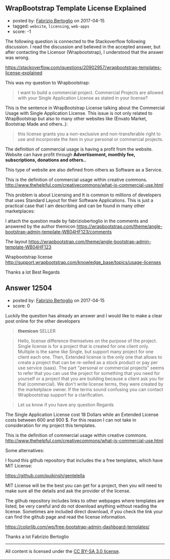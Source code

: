 ## WrapBootstrap Template License Explained

- posted by: [Fabrizio Bertoglio](https://stackexchange.com/users/9849224/fabrizio-bertoglio) on 2017-04-15
- tagged: `website`, `licensing`, `web-apps`
- score: -1

The following question is connected to the Stackoverflow following discussion. I read the discussion and believed in the accepted answer, but after contacting the Licensor (Wrapbootstrap), I understood that the answer was wrong.

https://stackoverflow.com/questions/20902957/wrapbootstrap-templates-license-explained

This was my question to Wrapbootstrap:

>I want to build a commercial project. Commercial Projects are allowed with your Single Application License as stated in your license? 

This is the sentence in WrapBootstrap License talking about the Commercial Usage with Single Application License. This issue is not only related to WrapBootstrap but also to many other websites like (Envato Market, Bootstrap Made and others..):

>this license grants you a non-exclusive and non-transferable right to use and incorporate the item in your personal or commercial projects.

The definition of commercial usage is having a profit from the website. Website can have profit through **Advertisement, monthly fee, subscriptions, donations and others..**

This type of website are also defined from others as Software as a Service.

This is the definition of commercial usage within creative commons.
http://www.thehelpful.com/creativecommons/what-is-commercial-use.html

This problem is about Licensing and It is common to millions of developers that uses Standard Layout for their Software Applications. This is just a practical case that I am describing and can be found in many other marketplaces:

I attach the question made by fabriziobertoglio in the comments and answered by the author themicon
https://wrapbootstrap.com/theme/angle-bootstrap-admin-template-WB04HF123/comments

The layout
https://wrapbootstrap.com/theme/angle-bootstrap-admin-template-WB04HF123

Wrapbootstrap license
http://support.wrapbootstrap.com/knowledge_base/topics/usage-licenses

Thanks a lot
Best Regards 


## Answer 12504

- posted by: [Fabrizio Bertoglio](https://stackexchange.com/users/9849224/fabrizio-bertoglio) on 2017-04-15
- score: 0

Luckily the question has already an answer and I would like to make a clear post online for the other developers

>**themicon** SELLER

>Hello, license difference themselves on the purpose of the project. Single license is for a project that is created for one client only. Multiple is the same like Single, but support many project for one client each one. Then, Extended license is the only one that allows to create a project that can be re-selled as a stock product or pay per use service (saas).
The part "personal or commercial projects" seems to refer that you can use the project for something that you need for yourself or a project that you are building because a client ask you for that (commercial).
We don't write license terms, they were created by the marketplace owner. If the terms sound confusing you can contact Wrapbootstrap support for a clarification.

>Let us know if you have any question
>Regards 

The Single Application License cost 18 Dollars while an Extended License costs between 600 and 900 $. For this reason I can not take in consideration for my project this templates.

This is the definition of commercial usage within creative commons.
http://www.thehelpful.com/creativecommons/what-is-commercial-use.html

Some alternatives:

I found this github repository that includes the a free templates, which have MIT License:

https://github.com/puikinsh/gentelella

MIT License will be the best you can get for a project, then you will need to make sure all the details and ask the provider of the license.

The github repository includes links to other webpages where templates are listed, be very careful and do not download anything without reading the license. Sometimes are included direct download, if you check the link your can find the github page and read the license information.

https://colorlib.com/wp/free-bootstrap-admin-dashboard-templates/

Thanks a lot 
Fabrizio Bertoglio



---

All content is licensed under the [CC BY-SA 3.0 license](https://creativecommons.org/licenses/by-sa/3.0/).

